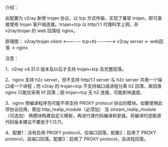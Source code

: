 介绍：

此配置为 v2ray 新增 trojan 协议，以 tcp 方式传输，实现了兼容 trojan，即可直接使用 trojan 客户端连接。trojan+tcp 以 http/1.1 代理科学上网，非 v2ray\trojan 的 web 回落给 nginx。

原理图： v2ray\trojan client <------ tcp+tls ------> v2ray server <- web回落 -> nginx

注意：

1、v2ray v4.31.0 版本及以后才支持 trojan+tcp 及完整回落。

2、nginx 支持 h2c server，但不支持 http/1.1 server 与 h2c server 共用一个端口或一个进程；而 v2ray 的 trojan+tcp 不支持端口或进程分离 h2 回落，故回落 nginx 只能仅采用 h1 回落；因 trojan+tcp 无 h2 连接，可能影响速度。

3、nginx 预编译程序包可能不带支持 PROXY protocol 协议的模块。如要使用此项协议应用，需加 http_realip_module（必须加） 及 stream_realip_module（可选加） 两模块构建自定义模板，再进行源代码编译和安装。另编译时选取源代码版本建议不要低于1.13.11。

4、配置1：没有启用 PROXY protocol，仅端口回落。配置2：启用了 PROXY protocol，且端口回落。配置3：启用了 PROXY protocol，且进程回落。
